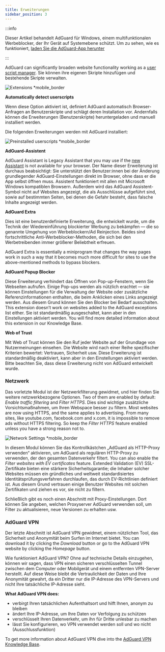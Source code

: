 ```yaml
---
title: Erweiterungen
sidebar_position: 3
---
```


:::info

Dieser Artikel behandelt AdGuard für Windows, einem multifunktionalen Werbeblocker, der Ihr Gerät auf Systemebene schützt. Um zu sehen, wie es funktioniert, [laden Sie die AdGuard-App herunter](https://agrd.io/download-kb-adblock)

:::

AdGuard can significantly broaden website functionality working as a [user script manager](/general/userscripts). Sie können ihre eigenen Skripte hinzufügen und bestehende Skripte verwalten.

![Extensions \*mobile\_border](https://cdn.adtidy.org/content/kb/ad_blocker/windows/overview/userscripts.png)

**Automatically detect userscripts**

Wenn diese Option aktiviert ist, definiert AdGuard automatisch Browser-Anfragen an Benutzerskripte und schlägt deren Installation vor. Andernfalls können die Erweiterungen (Benutzerskripte) heruntergeladen und manuell installiert werden.

Die folgenden Erweiterungen werden mit AdGuard installiert:

![Preinstalled userscripts \*mobile\_border](https://cdn.adtidy.org/content/kb/ad_blocker/windows/overview/preinstalled-userscripts.png)

**AdGuard-Assistent**

AdGuard Assistant is Legacy Assistant that you may use if the [new Assistant](/adguard-for-windows/browser-assistant.md) is not available for your browser. Der Name dieser Erweiterung ist durchaus beabsichtigt: Sie unterstützt den Benutzer:innen bei der Änderung grundlegender AdGuard-Einstellungen direkt im Browser, ohne dass er die App selbst öffnen muss. Assistent funktioniert mit allen mit Microsoft Windows kompatiblen Browsern. Außerdem wird das AdGuard Assistent-Symbol nicht auf Websites angezeigt, die als Ausschlüsse aufgeführt sind, sowie auf bestimmten Seiten, bei denen die Gefahr besteht, dass falsche Inhalte angezeigt werden.

**AdGuard Extra**

Dies ist eine benutzerdefinierte Erweiterung, die entwickelt wurde, um die Technik der Wiedereinführung blockierter Werbung zu bekämpfen — die so genannte Umgehung von Werbeblockern/Ad Reinjection. Beides sind fortschrittliche Anti-Werbeblocker-Methoden, die sich bei den Werbetreibenden immer größerer Beliebtheit erfreuen.

AdGuard Extra is essentially a miniprogram that changes the way pages work in such a way that it becomes much more difficult for sites to use the above-mentioned methods to bypass blockers.

**AdGuard Popup Blocker**

Diese Erweiterung verhindert das Öffnen von Pop-up-Fenstern, wenn Sie Webseiten aufrufen. Einige Pop-ups werden als nützlich erachtet — sie können Einstellungen für die Verwaltung der Website oder zusätzliche Referenzinformationen enthalten, die beim Anklicken eines Links angezeigt werden. Aus diesem Grund können Sie den Blocker bei Bedarf ausschalten. This extension doesn’t work on websites added to the AdGuard exceptions list either. Sie ist standardmäßig ausgeschaltet, kann aber in den Einstellungen aktiviert werden. You will find more detailed information about this extension in our Knowledge Base.

**Web of Trust**

Mit Web of Trust können Sie den Ruf jeder Website auf der Grundlage von Nutzermeinungen einsehen. Die Website wird nach einer Reihe spezifischer Kriterien bewertet: Vertrauen, Sicherheit usw. Diese Erweiterung ist standardmäßig deaktiviert, kann aber in den Einstellungen aktiviert werden. Bitte beachten Sie, dass diese Erweiterung nicht von AdGuard entwickelt wurde.

### Netzwerk

Das vorletzte Modul ist der Netzwerkfilterung gewidmet, und hier finden Sie weitere netzwerkbezogene Optionen. Two of them are enabled by default: _Enable traffic filtering_ and _Filter HTTPS_. Dies sind wichtige zusätzliche Vorsichtsmaßnahmen, um Ihren Webspace besser zu filtern. Most websites are now using HTTPS, and the same applies to advertising. From many sites, like youtube.com, facebook.com and x.com, it is impossible to remove ads without HTTPS filtering. So keep the _Filter HTTPS_ feature enabled unless you have a strong reason not to.

![Network Settings \*mobile\_border](https://cdn.adtidy.org/content/kb/ad_blocker/windows/overview/network-settings.png)

In diesem Modul können Sie das Kontrollkästchen „AdGuard als HTTP-Proxy verwenden“ aktivieren, um AdGuard als regulären HTTP-Proxy zu verwenden, der den gesamten Datenverkehr filtert. You can also enable the _Filter websites with EV certificates_ feature. Extended Validation (EV) SSL-Zertifikate bieten eine stärkere Sicherheitsgarantie; die Inhaber solcher Websites müssen ein gründliches und weltweit standardisiertes Identitätsprüfungsverfahren durchlaufen, das durch EV-Richtlinien definiert ist. Aus diesem Grund vertrauen einige Benutzer Websites mit solchen Zertifikaten und ziehen es vor, sie nicht zu filtern.

Schließlich gibt es noch einen Abschnitt mit Proxy-Einstellungen. Dort können Sie angeben, welchen Proxyserver AdGuard verwenden soll, um Filter zu aktualisieren, neue Versionen zu erhalten usw.

### AdGuard VPN

Der letzte Abschnitt ist AdGuard VPN gewidmet, einem nützlichen Tool, das Sicherheit und Anonymität beim Surfen im Internet bietet. You can download it by clicking the _Download_ button or go to the AdGuard VPN website by clicking the _Homepage_ button.

Wie funktioniert AdGuard VPN? Ohne auf technische Details einzugehen, können wir sagen, dass VPN einen sicheren verschlüsselten Tunnel zwischen dem Computer oder Mobilgerät und einem entfernten VPN-Server herstellt. Auf diese Weise bleibt die Vertraulichkeit der Daten und Ihre Anonymität gewahrt, da ein Dritter nur die IP-Adresse des VPN-Servers und nicht Ihre tatsächliche IP-Adresse sieht.

**What AdGuard VPN does:**

- verbirgt Ihren tatsächlichen Aufenthaltsort und hilft Ihnen, anonym zu bleiben
- ändert Ihre IP-Adresse, um Ihre Daten vor Verfolgung zu schützen
- verschlüsselt Ihren Datenverkehr, um ihn für Dritte unlesbar zu machen
- lässt Sie konfigurieren, wo VPN verwendet werden soll und wo nicht (Ausschlussfunktion)

To get more information about AdGuard VPN dive into the [AdGuard VPN Knowledge Base](https://adguard-vpn.com/kb/).
